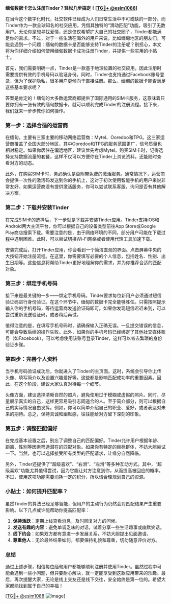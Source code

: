 **缅甸数据卡怎么注册Tinder？轻松几步搞定！[[TG💪+ @esim1088](https://t.me/s/esim1088)]**

在当今这个数字化时代，社交软件已经成为人们日常生活中不可或缺的一部分。而Tinder作为一款全球知名的社交应用，凭借其独特的“滑动匹配”功能，吸引了无数用户。无论你是想寻找爱情，还是仅仅希望扩大自己的社交圈子，Tinder都能满足你的需求。不过，对于一些生活在海外的用户来说，比如缅甸地区的朋友们，可能会遇到一个问题：缅甸的数据卡是否能够支持Tinder的注册呢？别担心，本文将为你详细介绍如何使用缅甸数据卡成功注册Tinder，并提供一些实用的小贴士。

首先，我们需要明确一点，Tinder是一款基于地理位置的社交应用，因此注册时需要提供有效的手机号码以验证身份。同时，Tinder也支持通过Facebook账号登录，但为了保护隐私，很多用户更倾向于直接注册。那么，缅甸的数据卡能否满足这些基本要求呢？

答案是肯定的！缅甸的大多数运营商都提供了国际通用的SIM卡服务，这意味着只要你拥有一张有效的缅甸数据卡，就可以顺利完成Tinder的注册流程。接下来，我们就来一步步教你如何操作。

### 第一步：选择合适的运营商

在缅甸，主要有三家主要的移动网络运营商：Mytel、Ooredoo和TPG。这三家运营商覆盖了全国大部分地区，其中Ooredoo和TPG的服务范围更广，信号质量也相对稳定。如果你居住在偏远地区，建议优先考虑Mytel。购买SIM卡时，记得选择支持数据流量的套餐，这样不仅可以方便你在Tinder上浏览资料，还能随时查看对方的动态。

此外，在购买SIM卡时，务必确认是否附带免费的激活服务。通常情况下，运营商会提供一次性的激活码发送到你的手机上，这对于初次使用智能手机的用户来说非常友好。如果运营商没有提供激活服务，你可以尝试联系客服，询问是否有其他解决方案。

### 第二步：下载并安装Tinder

在完成SIM卡的选择后，下一步就是下载并安装Tinder应用。Tinder支持iOS和Android两大主流平台，你可以根据自己的设备类型前往App Store或Google Play商店搜索下载。需要注意的是，由于网络环境的不同，部分用户可能在下载过程中遇到困难。此时，可以尝试切换Wi-Fi网络或者使用代理工具加速下载。

安装完成后，打开Tinder应用，你会看到一个简洁直观的界面。点击屏幕中央的大按钮开始注册流程。在这里，你需要填写必要的个人信息，包括姓名、性别、出生日期等。这些信息将帮助Tinder更好地理解你的需求，并为你推荐合适的匹配对象。

### 第三步：绑定手机号码

接下来是最关键的一步——绑定手机号码。Tinder要求每位新用户必须通过短信验证码进行身份验证。在这个环节中，缅甸的数据卡完全能够胜任。只需按照提示输入你的手机号码，等待运营商发送验证码即可。如果你发现短信迟迟未到，可以尝试重新发送验证码，或者稍后再试。

值得注意的是，在填写手机号码时，请确保输入正确无误。一旦提交错误的信息，可能会导致后续的操作失败。此外，如果你的手机号码已经绑定了其他社交媒体账号（如Facebook），可以考虑使用该账号登录Tinder，这样可以省去繁琐的身份验证步骤。

### 第四步：完善个人资料

当手机号码验证成功后，你就进入了Tinder的主页面。这时，系统会引导你上传头像、填写简介以及设置兴趣爱好等。这些都是影响匹配成功率的重要因素。因此，在这个阶段，建议大家认真对待每一个细节。

头像方面，建议选择清晰自然的照片，避免使用过于模糊或虚假的照片。同时，尽量展示真实的自己，这样更容易吸引志同道合的人。至于简介部分，则可以根据自己的实际情况自由发挥。例如，你可以简单介绍自己的职业、爱好，或者表达对未来的期待。总之，保持真诚和幽默感，往往能给对方留下深刻的印象。

### 第五步：调整匹配偏好

在完成基本设置之后，别忘了调整自己的匹配偏好。Tinder允许用户根据年龄、距离、性别等因素筛选潜在的匹配对象。如果你有特定的目标群体，不妨大胆尝试一下。当然，也可以选择接受所有类型的匹配请求，让缘分自然降临。

另外，Tinder还提供了“超级喜欢”、“右滑”、“左滑”等多种互动方式。其中，“超级喜欢”功能尤其值得尝试，因为它能让对方注意到你，从而提高被回应的概率。不过，使用这项功能需要消耗一定的积分，所以请合理规划自己的资源。

### 小贴士：如何提升匹配率？

虽然Tinder的算法已经足够智能，但用户的主动行为仍然会对匹配结果产生重要影响。以下几点或许能帮助你提高匹配率：

1. **保持活跃**：定期上线查看消息，及时回复对方的问候。
2. **发送有趣的内容**：避免单调乏味的对话，试着分享一些生活趣事或幽默笑话。
3. **线下约会**：如果双方都有意进一步发展关系，不妨大胆提出见面邀请。
4. **尊重他人**：无论最终结果如何，都要保持礼貌和尊重，切勿随意评价对方。

### 总结

通过上述步骤，相信每位缅甸用户都能够顺利注册并使用Tinder。虽然过程中可能会遇到一些小问题，但只要耐心解决，就一定能享受到这款应用带来的乐趣。最后，再次提醒大家，无论是线上交友还是线下交往，安全始终是第一位的。希望大家都能找到属于自己的幸福！

[[TG💪+ @esim1088](https://t.me/s/esim1088) ![Image](https://i.postimg.cc/4NQfJmqS/Snipaste-2025-05-13-00-14-12.png)]
